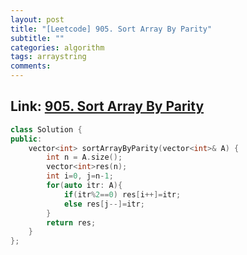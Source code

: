 ```yaml
---
layout: post
title: "[Leetcode] 905. Sort Array By Parity"
subtitle: ""
categories: algorithm
tags: arraystring
comments:
---
```


## Link: [905. Sort Array By Parity](https://leetcode.com/problems/sort-array-by-parity/)

```cpp
class Solution {
public:
    vector<int> sortArrayByParity(vector<int>& A) {
        int n = A.size();
        vector<int>res(n);
        int i=0, j=n-1;
        for(auto itr: A){
            if(itr%2==0) res[i++]=itr;
            else res[j--]=itr;
        }
        return res;
    }
};
```

